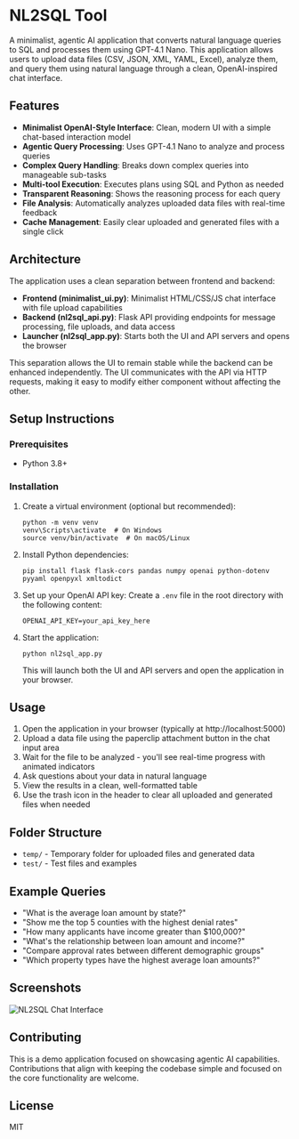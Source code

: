 # NL2SQL Tool

A minimalist, agentic AI application that converts natural language queries to SQL and processes them using GPT-4.1 Nano. This application allows users to upload data files (CSV, JSON, XML, YAML, Excel), analyze them, and query them using natural language through a clean, OpenAI-inspired chat interface.

## Features

- **Minimalist OpenAI-Style Interface**: Clean, modern UI with a simple chat-based interaction model
- **Agentic Query Processing**: Uses GPT-4.1 Nano to analyze and process queries
- **Complex Query Handling**: Breaks down complex queries into manageable sub-tasks
- **Multi-tool Execution**: Executes plans using SQL and Python as needed
- **Transparent Reasoning**: Shows the reasoning process for each query
- **File Analysis**: Automatically analyzes uploaded data files with real-time feedback
- **Cache Management**: Easily clear uploaded and generated files with a single click

## Architecture

The application uses a clean separation between frontend and backend:

- **Frontend (minimalist_ui.py)**: Minimalist HTML/CSS/JS chat interface with file upload capabilities
- **Backend (nl2sql_api.py)**: Flask API providing endpoints for message processing, file uploads, and data access
- **Launcher (nl2sql_app.py)**: Starts both the UI and API servers and opens the browser

This separation allows the UI to remain stable while the backend can be enhanced independently. The UI communicates with the API via HTTP requests, making it easy to modify either component without affecting the other.

## Setup Instructions

### Prerequisites

- Python 3.8+

### Installation

1. Create a virtual environment (optional but recommended):
   ```
   python -m venv venv
   venv\Scripts\activate  # On Windows
   source venv/bin/activate  # On macOS/Linux
   ```

2. Install Python dependencies:
   ```
   pip install flask flask-cors pandas numpy openai python-dotenv pyyaml openpyxl xmltodict
   ```

3. Set up your OpenAI API key:
   Create a `.env` file in the root directory with the following content:
   ```
   OPENAI_API_KEY=your_api_key_here
   ```

4. Start the application:
   ```
   python nl2sql_app.py
   ```
   
   This will launch both the UI and API servers and open the application in your browser.

## Usage

1. Open the application in your browser (typically at http://localhost:5000)
2. Upload a data file using the paperclip attachment button in the chat input area
3. Wait for the file to be analyzed - you'll see real-time progress with animated indicators
4. Ask questions about your data in natural language
5. View the results in a clean, well-formatted table
6. Use the trash icon in the header to clear all uploaded and generated files when needed

## Folder Structure

- `temp/` - Temporary folder for uploaded files and generated data
- `test/` - Test files and examples

## Example Queries

- "What is the average loan amount by state?"
- "Show me the top 5 counties with the highest denial rates"
- "How many applicants have income greater than $100,000?"
- "What's the relationship between loan amount and income?"
- "Compare approval rates between different demographic groups"
- "Which property types have the highest average loan amounts?"

## Screenshots

![NL2SQL Chat Interface](screenshots/chat_interface.png)

## Contributing

This is a demo application focused on showcasing agentic AI capabilities. Contributions that align with keeping the codebase simple and focused on the core functionality are welcome.

## License

MIT
